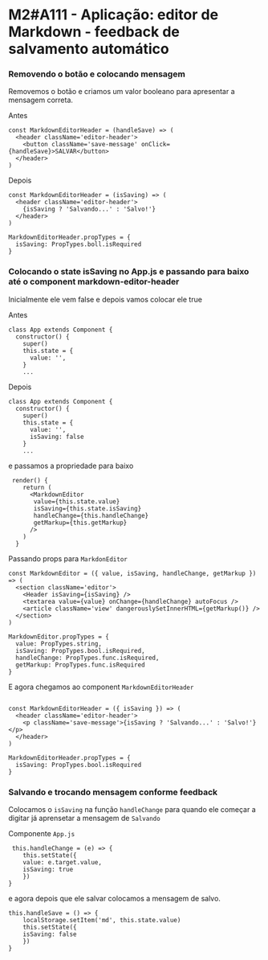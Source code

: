 # M2#A111 - Aplicação: editor de Markdown - feedback de salvamento automático


### Removendo o botão e colocando mensagem
Removemos o botão e criamos um valor booleano para apresentar a mensagem correta.

Antes
```
const MarkdownEditorHeader = (handleSave) => (
  <header className='editor-header'>
    <button className='save-message' onClick={handleSave}>SALVAR</button>
  </header>
)
```

Depois
```
const MarkdownEditorHeader = (isSaving) => (
  <header className='editor-header'>
    {isSaving ? 'Salvando...' : 'Salvo!'}
  </header>
)

MarkdownEditorHeader.propTypes = {
  isSaving: PropTypes.boll.isRequired
}
```

### Colocando o state isSaving no App.js e passando para baixo até o component markdown-editor-header
Inicialmente ele vem false e depois vamos colocar ele true

Antes
```
class App extends Component {
  constructor() {
    super()
    this.state = {
      value: '',
    }
    ...
```

Depois
```
class App extends Component {
  constructor() {
    super()
    this.state = {
      value: '',
      isSaving: false
    }
    ...
```

e passamos a propriedade para baixo

```
 render() {
    return (
      <MarkdownEditor
       value={this.state.value}
       isSaving={this.state.isSaving}
       handleChange={this.handleChange}
       getMarkup={this.getMarkup}
      />
    )
  }
```

Passando props para `MarkdonEditor`

```
const MarkdownEditor = ({ value, isSaving, handleChange, getMarkup }) => (
  <section className='editor'>
    <Header isSaving={isSaving} />
    <textarea value={value} onChange={handleChange} autoFocus />
    <article className='view' dangerouslySetInnerHTML={getMarkup()} />
  </section>
)

MarkdownEditor.propTypes = {
  value: PropTypes.string,
  isSaving: PropTypes.bool.isRequired,
  handleChange: PropTypes.func.isRequired,
  getMarkup: PropTypes.func.isRequired
}
```

E agora chegamos ao component `MarkdownEditorHeader`

```

const MarkdownEditorHeader = ({ isSaving }) => (
  <header className='editor-header'>
    <p className='save-message'>{isSaving ? 'Salvando...' : 'Salvo!'}</p>
  </header>
)

MarkdownEditorHeader.propTypes = {
  isSaving: PropTypes.bool.isRequired
}
```

### Salvando e trocando mensagem conforme feedback

Colocamos o `isSaving` na função `handleChange` para quando ele começar a digitar já aprensetar a mensagem de `Salvando`

Componente `App.js`
```
 this.handleChange = (e) => {
    this.setState({
    value: e.target.value,
    isSaving: true
    })
}
```

e agora depois que ele salvar colocamos a mensagem de salvo.
```
this.handleSave = () => {
    localStorage.setItem('md', this.state.value)
    this.setState({
    isSaving: false
    })
}
```